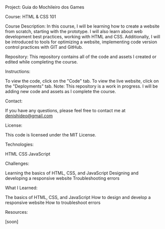 Project: Guia do Mochileiro dos Games

Course: HTML & CSS 101

Course Description: In this course, I will be learning how to create a website from scratch, starting with the prototype. I will also learn about web development best practices, working with HTML and CSS. Additionally, I will be introduced to tools for optimizing a website, implementing code version control practices with GIT and GitHub.

Repository: This repository contains all of the code and assets I created or edited while completing the course.

Instructions:

To view the code, click on the "Code" tab.
To view the live website, click on the "Deployments" tab.
Note: This repository is a work in progress. I will be adding new code and assets as I complete the course.

Contact:

If you have any questions, please feel free to contact me at denishideo@gmail.com

License:

This code is licensed under the MIT License.

Technologies:

HTML
CSS
JavaScript

Challenges:

Learning the basics of HTML, CSS, and JavaScript
Designing and developing a responsive website
Troubleshooting errors

What I Learned:

The basics of HTML, CSS, and JavaScript
How to design and develop a responsive website
How to troubleshoot errors

Resources:

[soon]
